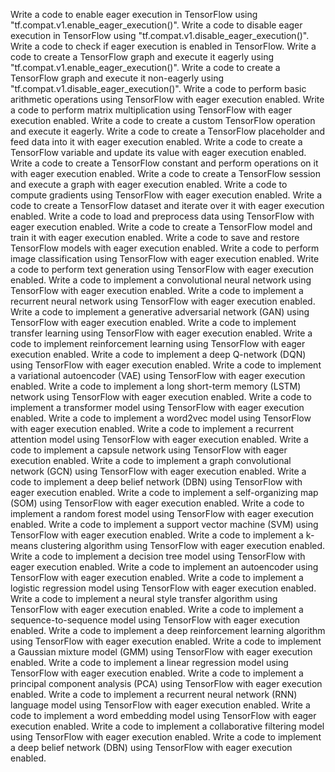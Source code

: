 Write a code to enable eager execution in TensorFlow using "tf.compat.v1.enable_eager_execution()".
Write a code to disable eager execution in TensorFlow using "tf.compat.v1.disable_eager_execution()".
Write a code to check if eager execution is enabled in TensorFlow.
Write a code to create a TensorFlow graph and execute it eagerly using "tf.compat.v1.enable_eager_execution()".
Write a code to create a TensorFlow graph and execute it non-eagerly using "tf.compat.v1.disable_eager_execution()".
Write a code to perform basic arithmetic operations using TensorFlow with eager execution enabled.
Write a code to perform matrix multiplication using TensorFlow with eager execution enabled.
Write a code to create a custom TensorFlow operation and execute it eagerly.
Write a code to create a TensorFlow placeholder and feed data into it with eager execution enabled.
Write a code to create a TensorFlow variable and update its value with eager execution enabled.
Write a code to create a TensorFlow constant and perform operations on it with eager execution enabled.
Write a code to create a TensorFlow session and execute a graph with eager execution enabled.
Write a code to compute gradients using TensorFlow with eager execution enabled.
Write a code to create a TensorFlow dataset and iterate over it with eager execution enabled.
Write a code to load and preprocess data using TensorFlow with eager execution enabled.
Write a code to create a TensorFlow model and train it with eager execution enabled.
Write a code to save and restore TensorFlow models with eager execution enabled.
Write a code to perform image classification using TensorFlow with eager execution enabled.
Write a code to perform text generation using TensorFlow with eager execution enabled.
Write a code to implement a convolutional neural network using TensorFlow with eager execution enabled.
Write a code to implement a recurrent neural network using TensorFlow with eager execution enabled.
Write a code to implement a generative adversarial network (GAN) using TensorFlow with eager execution enabled.
Write a code to implement transfer learning using TensorFlow with eager execution enabled.
Write a code to implement reinforcement learning using TensorFlow with eager execution enabled.
Write a code to implement a deep Q-network (DQN) using TensorFlow with eager execution enabled.
Write a code to implement a variational autoencoder (VAE) using TensorFlow with eager execution enabled.
Write a code to implement a long short-term memory (LSTM) network using TensorFlow with eager execution enabled.
Write a code to implement a transformer model using TensorFlow with eager execution enabled.
Write a code to implement a word2vec model using TensorFlow with eager execution enabled.
Write a code to implement a recurrent attention model using TensorFlow with eager execution enabled.
Write a code to implement a capsule network using TensorFlow with eager execution enabled.
Write a code to implement a graph convolutional network (GCN) using TensorFlow with eager execution enabled.
Write a code to implement a deep belief network (DBN) using TensorFlow with eager execution enabled.
Write a code to implement a self-organizing map (SOM) using TensorFlow with eager execution enabled.
Write a code to implement a random forest model using TensorFlow with eager execution enabled.
Write a code to implement a support vector machine (SVM) using TensorFlow with eager execution enabled.
Write a code to implement a k-means clustering algorithm using TensorFlow with eager execution enabled.
Write a code to implement a decision tree model using TensorFlow with eager execution enabled.
Write a code to implement an autoencoder using TensorFlow with eager execution enabled.
Write a code to implement a logistic regression model using TensorFlow with eager execution enabled.
Write a code to implement a neural style transfer algorithm using TensorFlow with eager execution enabled.
Write a code to implement a sequence-to-sequence model using TensorFlow with eager execution enabled.
Write a code to implement a deep reinforcement learning algorithm using TensorFlow with eager execution enabled.
Write a code to implement a Gaussian mixture model (GMM) using TensorFlow with eager execution enabled.
Write a code to implement a linear regression model using TensorFlow with eager execution enabled.
Write a code to implement a principal component analysis (PCA) using TensorFlow with eager execution enabled.
Write a code to implement a recurrent neural network (RNN) language model using TensorFlow with eager execution enabled.
Write a code to implement a word embedding model using TensorFlow with eager execution enabled.
Write a code to implement a collaborative filtering model using TensorFlow with eager execution enabled.
Write a code to implement a deep belief network (DBN) using TensorFlow with eager execution enabled.